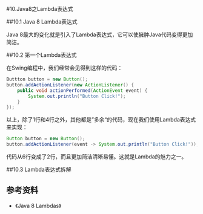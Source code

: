 #10.Java8之Lambda表达式

##10.1 Java 8 Lambda表达式

Java 8最大的变化就是引入了Lambda表达式，它可以使臃肿Java代码变得更加简洁。

##10.2 第一个Lambda表达式

在Swing编程中，我们经常会见得到这样的代码：

```java
Buttton button = new Button();
button.addActionListener(new ActionListener() {
    public void actionPerformed(ActionEvent event) {
        System.out.println("Button Click!");
    }
});
```

以上，除了1行和4行之外，其他都是”多余“的代码，现在我们使用Lambda表达式来实现：

```java
Button button = new Button();
button.addActionListener(event -> System.out.println("Button Click!"));
```

代码从6行变成了2行，而且更加简洁清晰易懂。这就是Lambda的魅力之一。

##10.3 Lambda表达式拆解




## 参考资料
  
  * 《Java 8 Lambdas》
